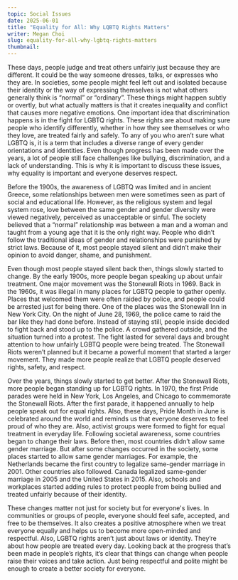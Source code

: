 ```yaml
---
topic: Social Issues
date: 2025-06-01
title: "Equality for All: Why LQBTQ Rights Matters"
writer: Megan Choi
slug: equality-for-all-why-lgbtq-rights-matters
thumbnail: 
---
```

These days, people judge and treat others unfairly just because they are different. It could be the way someone dresses, talks, or expresses who they are. In societies, some people might feel left out and isolated because their identity or the way of expressing themselves is not what others generally think is “normal” or “ordinary”. These things might happen subtly or overtly, but what actually matters is that it creates inequality and conflict that causes more negative emotions. One important idea that discrimination happens is in the fight for LGBTQ rights. These rights are about making sure people who identify differently, whether in how they see themselves or who they love, are treated fairly and safely. To any of you who aren’t sure what LGBTQ is, it is a term that includes a diverse range of every gender orientations and identities. Even though progress has been made over the years, a lot of people still face challenges like bullying, discrimination, and a lack of understanding. This is why it is important to discuss these issues, why equality is important and everyone deserves respect. 

Before the 1900s, the awareness of LGBTQ was limited and in ancient Greece, some relationships between men were sometimes seen as part of social and educational life. However, as the religious system and legal system rose, love between the same gender and gender diversity were viewed negatively, perceived as unacceptable or sinful. The society believed that a “normal” relationship was between a man and a woman and taught from a young age that it is the only right way. People who didn’t follow the traditional ideas of gender and relationships were punished by strict laws. Because of it, most people stayed silent and didn’t make their opinion to avoid danger, shame, and punishment. 

Even though most people stayed silent back then, things slowly started to change. By the early 1900s, more people began speaking up about unfair treatment. One major movement was the Stonewall Riots in 1969. Back in the 1960s, it was illegal in many places for LGBTQ people to gather openly. Places that welcomed them were often raided by police, and people could be arrested just for being there. One of the places was the Stonewall Inn in New York City. On the night of June 28, 1969, the police came to raid the bar like they had done before. Instead of staying still, people inside decided to fight back and stood up to the police. A crowd gathered outside, and the situation turned into a protest. The fight lasted for several days and brought attention to how unfairly LGBTQ people were being treated. The Stonewall Riots weren’t planned but it became a powerful moment that started a larger movement. They made more people realize that LGBTQ people deserved rights, safety, and respect. 

Over the years, things slowly started to get better. After the Stonewall Riots, more people began standing up for LGBTQ rights. In 1970, the first Pride parades were held in  New York, Los Angeles, and Chicago to commemorate the Stonewall Riots. After the first parade, it happened annually to help people speak out for equal rights. Also, these days, Pride Month in June is celebrated around the world and reminds us that everyone deserves to feel proud of who they are. Also, activist groups were formed to fight for equal treatment in  everyday life. Following societal awareness, some countries began to change their laws. Before then, most countries didn’t allow same gender marriage. But after some changes occurred in the society, some places started to allow same gender marriages. For example, the Netherlands became the first country to legalize same-gender marriage in 2001. Other countries also followed. Canada legalized same-gender marriage in 2005 and the United States in 2015. Also, schools and workplaces started adding rules to protect people from being bullied and treated unfairly because of their identity. 

These changes matter not just for society but for everyone's lives. In communities or groups of people, everyone should feel safe, accepted, and free to be themselves. It also creates a positive atmosphere when we treat everyone equally and helps us to become more open-minded and respectful. Also, LGBTQ rights aren’t just about laws or identity. They’re about how people are treated every day. Looking back at the progress that’s been made in people’s rights, it’s clear that things can change when people raise their voices and take action. Just being respectful and polite might be enough to create a better society for everyone. 